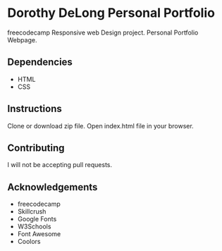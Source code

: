 # Dorothy DeLong Personal Portfolio
freecodecamp Responsive web Design project. Personal Portfolio Webpage.

## Dependencies 
* HTML
* CSS

## Instructions
Clone or download zip file. Open index.html file in your browser.

## Contributing
I will not be accepting pull requests.

## Acknowledgements 
* freecodecamp
* Skillcrush 
* Google Fonts 
* W3Schools
* Font Awesome
* Coolors